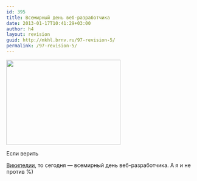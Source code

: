 ```yaml
---
id: 395
title: Всемирный день веб-разработчика
date: 2013-01-17T10:41:29+03:00
author: h4
layout: revision
guid: http://mkhl.brnv.ru/97-revision-5/
permalink: /97-revision-5/
---
```

<p style="center;">
  <img class="aligncenter" src="http://img-fotki.yandex.ru/get/3212/h404.9/0_2a1b8_e127826f_M" alt="" width="300" height="224" />
</p>

Если верить

[Википедии](http://ru.wikipedia.org/wiki/4_%D0%B0%D0%BF%D1%80%D0%B5%D0%BB%D1%8F#.D0.9F.D1.80.D0.B8.D0.BC.D0.B5.D1.82.D1.8B), то сегодня — всемирный день веб-разработчика. А я и не против %)